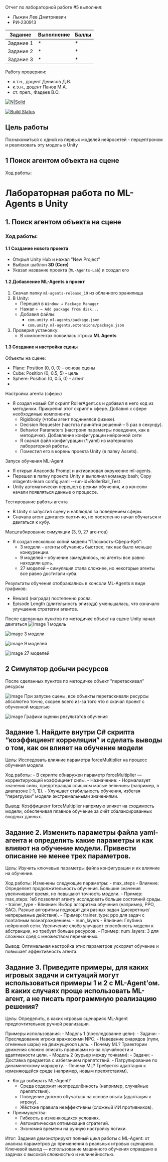 Отчет по лабораторной работе #5 выполнил:
- Лыжин Лев Дмитриевич
- РИ-230913

| Задание | Выполнение | Баллы |
| ------ | ------ | ------ |
| Задание 1 | * | * |
| Задание 2 | * | * |
| Задание 3 | * | * |

Работу проверили:
- к.т.н., доцент Денисов Д.В.
- к.э.н., доцент Панов М.А.
- ст. преп., Фадеев В.О.

[![N|Solid](https://cldup.com/dTxpPi9lDf.thumb.png)](https://nodesource.com/products/nsolid)

[![Build Status](https://travis-ci.org/joemccann/dillinger.svg?branch=master)](https://travis-ci.org/joemccann/dillinger)

## Цель работы
Познакомиться с одной из первых моделей нейросетей - перцептроном и реализовать эту модель в Unity

## 1 Поиск агентом объекта на сцене
Ход работы:
# Лабораторная работа по ML-Agents в Unity

## 1. Поиск агентом объекта на сцене

### Ход работы:

#### 1.1 Создание нового проекта
- Открыл Unity Hub и нажал "New Project"
- Выбрал шаблон **3D (Core)**
- Указал название проекта (`ML-Agents-Lab`) и создал его

#### 1.2 Добавление ML-Agents в проект
1. Скачал папку `ml-agents-release_19` из облачного хранилища
2. В Unity:
   - Перешел в `Window → Package Manager`
   - Нажал `+ → Add package from disk...`
   - Добавил файлы:
     - `com.unity.ml-agents/package.json`
     - `com.unity.ml-agents.extensions/package.json`
3. Проверил установку:
   - В компонентах появилась строка **ML Agents**

#### 1.3 Создание и настройка сцены
Объекты на сцене:
- Plane:    Position (0, 0, 0)     - основа сцены
- Cube:     Position (0, 0.5, 5)   - цель
- Sphere:   Position (0, 0.5, 0)   - агент
- 
Настройка агента (сферы)
- Я создал новый C# скрипт RollerAgent.cs и добавил в него код из методички. Прикрепил этот скрипт к сфере. Добавил к сфере необходимые компоненты:
    - Rigidbody (чтобы агент подчинялся физике).
    - Decision Requester (частота принятия решений – 5 раз в секунду).
    - Behavior Parameters (настроил параметры поведения, как в методичке).
Добавление конфигурации нейронной сети
    - Я скачал файл конфигурации (*.yaml) из материалов лабораторной работы.
    - Поместил его в корень проекта Unity (в папку Assets).

Запуск обучения ML-Agent
- Я открыл Anaconda Prompt и активировал окружение ml-agents.
- Перешел в папку проекта Unity и выполнил команду:bash; Copy mlagents-learn config.yaml --run-id=RollerBall_Test
- Unity автоматически перешел в режим обучения, и в консоли начали появляться данные о процессе.

Тестирование работы агента
- В Unity я запустил сцену и наблюдал за поведением сферы.
- Сначала агент двигался хаотично, но постепенно начал обучаться и двигаться к кубу.

Масштабирование симуляции (3, 9, 27 агентов)
- Я создал несколько копий модели "Плоскость-Сфера-Куб":
    - 3 модели – агенты обучались быстрее, так как было меньше конкуренции.
    - 9 моделей – обучение замедлилось, но агенты все равно находили цель.
    - 27 моделей – симуляция стала сложнее, но некоторые агенты все равно достигали куба.

Результаты обучения отображались в консоли ML-Agents в виде графиков:
- Reward (награда) постепенно росла.
- Episode Length (длительность эпизода) уменьшалась, что означало улучшение стратегии агентов.

После сделанных пунктов по методичке объект на сцене Unity начал двигаться
![image](https://github.com/user-attachments/assets/37174e8d-601e-4ddc-89e0-74012fbb4c25)
1 модель

![image](https://github.com/user-attachments/assets/3ee3ae78-f210-447b-b485-4a69e1ab3d65)
3 модели

![image](https://github.com/user-attachments/assets/48abe578-f62c-439e-8fcf-efebedeac6b1)
9 моделей

![image](https://github.com/user-attachments/assets/ba4b2c2b-8a6b-467c-9bbe-0466a7dc4813)
27 моделей

## 2 Симулятор добычи ресурсов
После сделанных пунктов по методичке объект "перетаскивал" ресурсы

![image](https://github.com/user-attachments/assets/03eef6b1-147a-4e5c-8eaf-5545a946c1c4)
При запуске сцены, все объекты перетаскивали ресурсы абсолютно точно, скорее всего из-за того что я скачал проект с обученной моделью

![image](https://github.com/user-attachments/assets/e9355558-b6a8-474f-8d55-bf70560c8a54)
Графики оценки результатов обучения

## Задание 1. Найдите внутри C# скрипта “коэффициент корреляции” и сделать выводы о том, как он влияет на обучение модели

Цель:
Исследовать влияние параметра forceMultiplier на процесс обучения модели.

Ход работы:
    - В скрипте обнаружен параметр forceMultiplier — корректирующий коэффициент силы.
    - Назначение:
        - Нормализует значения силы, предотвращая слишком малые величины (например, в диапазоне [-1, 1]).
        - Улучшает стабильность обучения, избегая "перегрузки" модели экстремальными значениями.

Вывод:
Коэффициент forceMultiplier напрямую влияет на сходимость модели, обеспечивая плавное обучение за счёт сбалансированных входных данных.

## Задание 2. Изменить параметры файла yaml-агента и определить какие параметры и как влияют на обучение модели. Привести описание не менее трех параметров.

Цель:
Изучить ключевые параметры файла конфигурации и их влияние на обучение.

Ход работы:
Изменены следующие параметры:
    - max_steps
        - Влияние: Определяет продолжительность обучения. Большие значения увеличивают время, но повышают точность модели.
        - Пример: max_steps: 1e6 позволяет агенту исследовать больше состояний среды.
    - trainer_type
        - Влияние: Выбор алгоритма обучения (например, PPO, SAC). Разные алгоритмы подходят для разных задач (дискретные/непрерывные действия).
        - Пример: trainer_type: ppо для задач с поэтапным вознаграждением.
    - num_layers
        - Влияние: Глубина нейронной сети. Увеличение слоёв улучшает способность модели к абстракции, но требует больше ресурсов.
        - Пример: num_layers: 3 для сложных сред с множеством переменных.

Вывод:
Оптимальная настройка этих параметров ускоряет обучение и повышает эффективность агента.

## Задание 3. Приведите примеры, для каких игровых задачи и ситуаций могут использоваться примеры 1 и 2 с ML-Agent’ом. В каких случаях проще использовать ML-агент, а не писать программную реализацию решения?

Цель:
Определить, в каких игровых сценариях ML-Agent предпочтительнее ручной реализации.

Примеры использования:
    - Модель 1 (преследование цели):
        - Задачи:
            - Преследование игрока вражескими NPC.
            -  Наведение снарядов (пули, огненные шары) на движущуюся цель.
        - Почему ML? Траектории движения сложно описать правилами из-за случайности и адаптивности цели.
    - Модель 2 (курьер между точками):
      - Задачи:
            - Доставка предметов с избеганием препятствий.
            - Патрулирование по динамическому маршруту.
        - Почему ML? Требуется адаптация к изменяющейся среде (например, новым препятствиям).
- Когда выбирать ML-Agent?
    - Среда содержит неопределённость (например, случайные препятствия).
    - Поведение должно обучаться на основе опыта (адаптация к игроку).
    - Жёсткие правила неэффективны (сложный ИИ противников).
- Преимущества:
    - Гибкость в изменяющихся условиях.
    - Автоматическая оптимизация стратегий.
    - Экономия времени на ручную настройку логики.
  
Итог:
Задания демонстрируют полный цикл работы с ML-Agent: от анализа параметров до применения в реальных игровых сценариях. Ключевой вывод — использование машинного обучения оправдано в задачах с высокой сложностью и нелинейностью.

